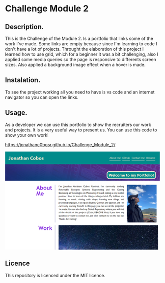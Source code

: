 # Challenge Module 2

## Description.

This is the Challenge of the Module 2. Is a portfolio that links some of the work I've made. Some links are empty because since I'm learning to code I don't have a lot of projects. Throught the elaboration of this project I learned how to use grid, which for a beginner it was a bit challenging, also I applied some media queries so the page is responsive to differents screen sizes. Also applied a background image effect when a hover is made. 

## Instalation.

To see the project working all you need to have is vs code and an internet navigator so you can open the links.

## Usage.

As a developer we can use this portfolio to show the recruiters our work and projects. It is a very useful way to present us. You can use this code to show your own work! 

https://jonathanc0bosr.github.io/Challenge_Module_2/

![alt-text](/assets/Images/Screenshot.png)


## Licence 

This repository is licenced under the MIT licence. 